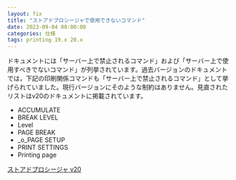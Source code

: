 ```yaml
---
layout: fix
title: "ストアドプロシージャで使用できないコマンド"
date: 2023-09-04 08:00:00
categories: 仕様
tags: printing 19.x 20.x
---
```


ドキュメントには「サーバー上で禁止されるコマンド」および「サーバー上で使用すべきでないコマンド」が列挙されています。過去バージョンのドキュメントでは，下記の印刷関係コマンドも「サーバー上で禁止されるコマンド」として挙げられていました。現行バージョンにそのような制約はありません。見直されたリストはv20のドキュメントに掲載されています。

* ACCUMULATE
* BREAK LEVEL
* Level
* PAGE BREAK
* _o_PAGE SETUP
* PRINT SETTINGS
* Printing page

<i class="fa fa-external-link" aria-hidden="true"></i> [ストアドプロシージャ v20](https://doc.4d.com/4Dv20/4D/20/Stored-Procedures.300-6330553.ja.html)